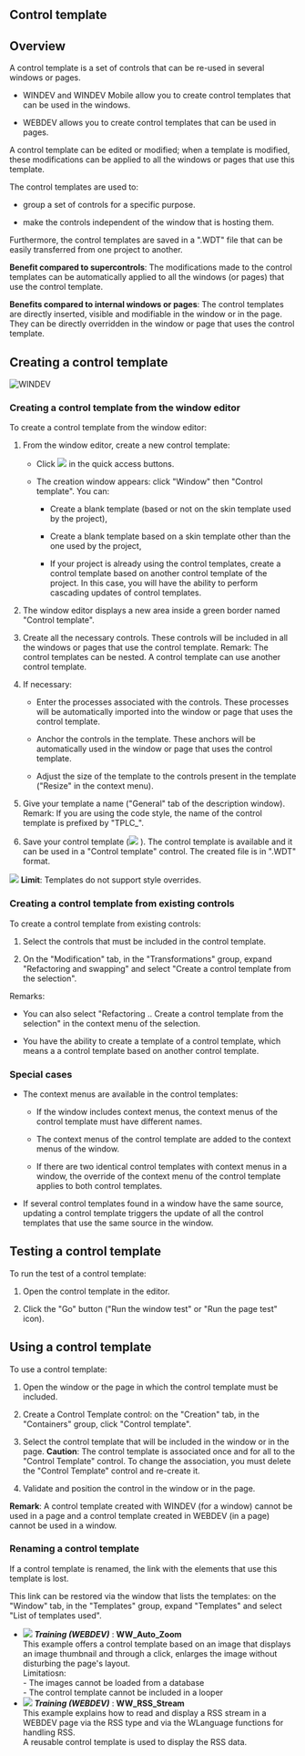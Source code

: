 


## Control template
			



<a name="NOTE1"></a>
<a name="NOTE1_1"></a>


## Overview
<a name="overview_ELTTEXTE000248"></a>
A control template is a set of controls that can be re-used in several windows or pages. 

- WINDEV and WINDEV Mobile allow you to create control templates that can be used in the windows. 

- WEBDEV allows you to create control templates that can be used in pages.




A control template can be edited or modified; when a template is modified, these modifications can be applied to all the windows or pages that use this template.

The control templates are used to:

- group a set of controls for a specific purpose.

- make the controls independent of the window that is hosting them.




Furthermore, the control templates are saved in a ".WDT" file that can be easily transferred from one project to another.

**Benefit compared to supercontrols**: The modifications made to the control templates can be automatically applied to all the windows (or pages) that use the control template.

**Benefits compared to internal windows or pages**: The control templates are directly inserted, visible and modifiable in the window or in the page. They can be directly overridden in the window or page that uses the control template.

<a name="NOTE2"></a>
<a name="NOTE2_1"></a>


## Creating a control template
<a name="creating_control_template_ELTTEXTE000272"></a>
![WINDEV](https://doc.pcsoft.fr/ext/images/us/WD.png) 

### Creating a control template from the window editor
<a name="creating_control_template_from_the_window_editor_ELTPARAGRAPHE000036"></a>

To create a control template from the window editor: 

1. From the window editor, create a new control template: 

	- Click ![](https://doc.pcsoft.fr/en-US/images/image.awp?langid=3&name=ico_nouveau.gif)
 in the quick access buttons. 

	- The creation window appears: click "Window" then "Control template". You can:

		- Create a blank template (based or not on the skin template used by the project), 

		- Create a blank template based on a skin template other than the one used by the project, 

		- If your project is already using the control templates, create a control template based on another control template of the project. In this case, you will have the ability to perform cascading updates of control templates.




2. The window editor displays a new area inside a green border named "Control template".

3. Create all the necessary controls. These controls will be included in all the windows or pages that use the control template.
	Remark: The control templates can be nested. A control template can use another control template.

4. If necessary:

	- Enter the processes associated with the controls. These processes will be automatically imported into the window or page that uses the control template.

	- Anchor the controls in the template. These anchors will be automatically used in the window or page that uses the control template.

	- Adjust the size of the template to the controls present in the template ("Resize" in the context menu).




5. Give your template a name ("General" tab of the description window).
	Remark: If you are using the code style, the name of the control template is prefixed by "TPLC_".

6. Save your control template (![](https://doc.pcsoft.fr/en-US/images/image.awp?langid=3&name=ico_Enregistrer.gif)
). The control template is available and it can be used in a "Control template" control. The created file is in ".WDT" format.


![](https://doc.pcsoft.fr/en-US/images/image.awp?langid=3&name=Modele_Champ.gif)
**Limit**: Templates do not support style overrides.
<a name="NOTE2_2"></a>


### Creating a control template from existing controls
<a name="creating_control_template_from_existing_controls_ELTPARAGRAPHE000106"></a>

To create a control template from existing controls:

1. Select the controls that must be included in the control template.

2. On the "Modification" tab, in the "Transformations" group, expand "Refactoring and swapping" and select "Create a control template from the selection".




Remarks:

- You can also select "Refactoring .. Create a control template from the selection" in the context menu of the selection.

- You have the ability to create a template of a control template, which means a a control template based on another control template.



<a name="NOTE2_3"></a>


### Special cases
<a name="special_cases_ELTPARAGRAPHE000133"></a>

- The context menus are available in the control templates:

	- If the window includes context menus, the context menus of the control template must have different names.

	- The context menus of the control template are added to the context menus of the window.

	- If there are two identical control templates with context menus in a window, the override of the context menu of the control template applies to both control templates.




- If several control templates found in a window have the same source, updating a control template triggers the update of all the control templates that use the same source in the window. 




<a name="NOTE3"></a>
<a name="NOTE3_1"></a>


## Testing a control template
<a name="testing_control_template_ELTTEXTE000314"></a>
To run the test of a control template:

1. Open the control template in the editor.

2. Click the "Go" button ("Run the window test" or "Run the page test" icon).




<a name="NOTE4"></a>
<a name="NOTE4_1"></a>


## Using a control template
<a name="using_control_template_ELTTEXTE000338"></a>
To use a control template:

1. Open the window or the page in which the control template must be included.

2. Create a Control Template control: on the "Creation" tab, in the "Containers" group, click "Control template".

3. Select the control template that will be included in the window or in the page.
	**Caution**: The control template is associated once and for all to the "Control Template" control. To change the association, you must delete the "Control Template" control and re-create it.  

4. Validate and position the control in the window or in the page.


**Remark**: A control template created with WINDEV (for a window) cannot be used in a page and a control template created in WEBDEV (in a page) cannot be used in a window.
<a name="NOTE4_2"></a>


### Renaming a control template
<a name="renaming_control_template_ELTPARAGRAPHE000183"></a>

If a control template is renamed, the link with the elements that use this template is lost. 

This link can be restored via the window that lists the templates: on the "Window" tab, in the "Templates" group, expand "Templates" and select "List of templates used".


- ![](https://doc.pcsoft.fr/en-US/images/image.awp?langid=3&name=WW_Auto_Zoom.gif) ***Training (WEBDEV)*** : **WW_Auto_Zoom** <br>This example offers a control template based on an image that displays an image thumbnail and through a click, enlarges the image without disturbing the page's layout.<br>Limitatiosn:<br>- The images cannot be loaded from a database<br>- The control template cannot be included in a looper
- ![](https://doc.pcsoft.fr/en-US/images/image.awp?langid=3&name=WW_RSS_Stream.gif) ***Training (WEBDEV)*** : **WW_RSS_Stream** <br>This example explains how to read and display a RSS stream in a WEBDEV page via the RSS type and via the WLanguage functions for handling RSS.<br>A reusable control template is used to display the RSS data.


